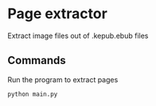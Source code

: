 # Page extractor

Extract image files out of .kepub.ebub files

## Commands

Run the program to extract pages

    python main.py
